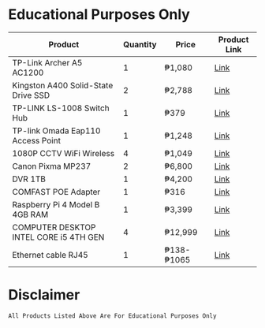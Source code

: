 # Educational Purposes Only

| Product       | Quantity  | Price | Product Link |
| ------------- | ------------- | ------------- | ------------- | 
| TP-Link Archer A5 AC1200  | 1  | ₱1,080 | [Link](https://shopee.ph/New-Tp-Link-Archer-A5-AC1200-Wireless-Dual-Band-Router-i.21380649.7558731342) |
| Kingston A400 Solid-State Drive SSD  | 2  | ₱2,788 | [Link](https://shopee.ph/Ready-Stock-Kingston-A400-Solid-State-Drive-SSD-SATA-3-2.5-Inch-120GB-240GB-480GB-960GB-For-Desktop-laptop-i.310684105.7153292962) |
| TP-LINK LS-1008 Switch Hub | 1 | ₱379 | [Link](https://shopee.ph/TP-LINK-LS-1008-8-Port-10-100Mbps-Desktop-Switch-Hub-i.65236238.7268312314) |
| TP-link Omada Eap110 Access Point| 1 | ₱1,248 | [Link](https://shopee.ph/Tp-link-Omada-Eap110-Outdoor-300Mbps-Wireless-N-Outdoor-Access-Point-i.6403185.3361732466) |
| 1080P CCTV WiFi Wireless | 4 | ₱1,049 | [Link](https://shopee.ph/1080P-CCTV-WiFi-Wireless-ip-camera-Security-Video-ipcam-i.102443022.1919753758) |
| Canon Pixma MP237 | 2 | ₱6,800 | [Link](https://shopee.ph/Canon-Pixma-MP237-and-MP287-printer-scanner-and-xerox-with-CISS-i.79251728.1592098169) |
| DVR 1TB | 1 | ₱4,200 | [Link](https://shopee.ph/4CH-2mp-CCTV-DVR-5-In-1-AHD-TVI-CVI-XVI-CVBS-h.264-Video-Recorder-UME-8104NH-i.14596555.1765860955) |
| COMFAST POE Adapter | 1 | ₱316 | [Link](https://shopee.ph/COMFAST-POE-Adapter-For-Router-Repeater-24V-0.5A-48V-0.5A-48V-0.32A-i.395437934.8444667519) |
| Raspberry Pi 4 Model B 4GB RAM | 1 | ₱3,399 | [Link](https://shopee.ph/Raspberry-Pi-4-Model-B-2GB-4GB-8GB-RAM-i.18252381.2705276415) |
| COMPUTER DESKTOP INTEL CORE i5 4TH GEN | 4 | ₱12,999 | [Link](https://shopee.ph/COMPUTER-DESKTOP-INTEL-CORE-i5-4TH-GEN-COMPLETE-PACKAGE-i.14954746.6143710113) |
| Ethernet cable RJ45 | 1 | ₱138- ₱1065 | [Link](https://shopee.ph/product/329606930/9203131923?smtt=0.69388664-1624705465.9)|

# Disclaimer  
```
All Products Listed Above Are For Educational Purposes Only
```
